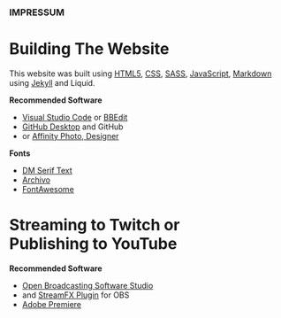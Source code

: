 ### IMPRESSUM

# Building The Website

This website was built using [HTML5](https://en.wikipedia.org/wiki/HTML5), [CSS](https://en.wikipedia.org/wiki/CSS), [SASS](https://en.wikipedia.org/wiki/Sass_(stylesheet_language)), [JavaScript](https://en.wikipedia.org/wiki/JavaScript), [Markdown](https://en.wikipedia.org/wiki/Markdown) using [Jekyll](https://en.wikipedia.org/wiki/Jekyll_(software)) and Liquid.

**Recommended Software**
* [Visual Studio Code](https://code.visualstudio.com/) or [BBEdit](https://www.barebones.com/products/bbedit/)
* [GitHub Desktop](https://desktop.github.com/) and GitHub
* or [Affinity Photo, Designer](https://affinity.serif.com/en-us/)

**Fonts**
* [DM Serif Text](https://fonts.google.com/specimen/DM+Serif+Text)
* [Archivo](https://fonts.google.com/specimen/Archivo)
* [FontAwesome](https://fontawesome.com/)

# Streaming to Twitch or<br />Publishing to YouTube

**Recommended Software**
* [Open Broadcasting Software Studio](https://obsproject.com/)
* and [StreamFX Plugin](https://obsproject.com/forum/resources/streamfx-for-obs-studio.578/) for OBS
* [Adobe Premiere](https://www.adobe.com/products/premiere.html)
